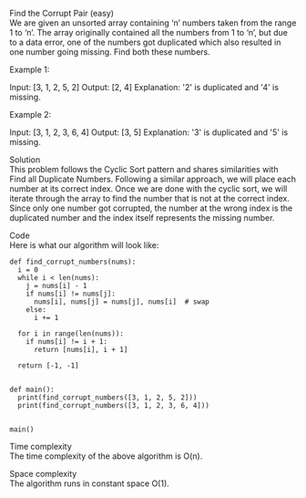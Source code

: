 Find the Corrupt Pair (easy) \
We are given an unsorted array containing ‘n’ numbers taken from the range 1 to ‘n’. The array originally contained all the numbers from 1 to ‘n’, but due to a data error, one of the numbers got duplicated which also resulted in one number going missing. Find both these numbers.

Example 1:

Input: [3, 1, 2, 5, 2]
Output: [2, 4]
Explanation: '2' is duplicated and '4' is missing.

Example 2:

Input: [3, 1, 2, 3, 6, 4]
Output: [3, 5]
Explanation: '3' is duplicated and '5' is missing.

Solution \
This problem follows the Cyclic Sort pattern and shares similarities with Find all Duplicate Numbers. Following a similar approach, we will place each number at its correct index. Once we are done with the cyclic sort, we will iterate through the array to find the number that is not at the correct index. Since only one number got corrupted, the number at the wrong index is the duplicated number and the index itself represents the missing number.

Code \
Here is what our algorithm will look like:
```
def find_corrupt_numbers(nums):
  i = 0
  while i < len(nums):
    j = nums[i] - 1
    if nums[i] != nums[j]:
      nums[i], nums[j] = nums[j], nums[i]  # swap
    else:
      i += 1

  for i in range(len(nums)):
    if nums[i] != i + 1:
      return [nums[i], i + 1]

  return [-1, -1]


def main():
  print(find_corrupt_numbers([3, 1, 2, 5, 2]))
  print(find_corrupt_numbers([3, 1, 2, 3, 6, 4]))


main()
```

Time complexity \
The time complexity of the above algorithm is O(n).

Space complexity \
The algorithm runs in constant space O(1).